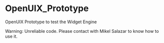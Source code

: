 # OpenUIX_Prototype
OpenUIX Prototype to test the Widget Engine

Warning: Unreliable code. Please contact with Mikel Salazar to know how to use it.
